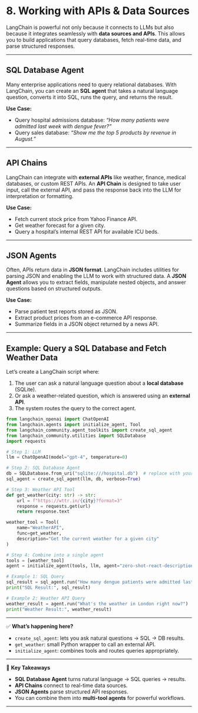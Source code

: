 # 8. Working with APIs & Data Sources

LangChain is powerful not only because it connects to LLMs but also because it integrates seamlessly with **data sources and APIs**. This allows you to build applications that query databases, fetch real-time data, and parse structured responses.

---

## SQL Database Agent

Many enterprise applications need to query relational databases. With LangChain, you can create an **SQL agent** that takes a natural language question, converts it into SQL, runs the query, and returns the result.

**Use Case:**

* Query hospital admissions database: *“How many patients were admitted last week with dengue fever?”*
* Query sales database: *“Show me the top 5 products by revenue in August.”*

---

## API Chains

LangChain can integrate with **external APIs** like weather, finance, medical databases, or custom REST APIs.
An **API Chain** is designed to take user input, call the external API, and pass the response back into the LLM for interpretation or formatting.

**Use Case:**

* Fetch current stock price from Yahoo Finance API.
* Get weather forecast for a given city.
* Query a hospital’s internal REST API for available ICU beds.

---

## JSON Agents

Often, APIs return data in **JSON format**.
LangChain includes utilities for parsing JSON and enabling the LLM to work with structured data.
A **JSON Agent** allows you to extract fields, manipulate nested objects, and answer questions based on structured outputs.

**Use Case:**

* Parse patient test reports stored as JSON.
* Extract product prices from an e-commerce API response.
* Summarize fields in a JSON object returned by a news API.

---

## Example: Query a SQL Database and Fetch Weather Data

Let’s create a LangChain script where:

1. The user can ask a natural language question about a **local database** (SQLite).
2. Or ask a weather-related question, which is answered using an **external API**.
3. The system routes the query to the correct agent.

```python
from langchain_openai import ChatOpenAI
from langchain.agents import initialize_agent, Tool
from langchain_community.agent_toolkits import create_sql_agent
from langchain_community.utilities import SQLDatabase
import requests

# Step 1: LLM
llm = ChatOpenAI(model="gpt-4", temperature=0)

# Step 2: SQL Database Agent
db = SQLDatabase.from_uri("sqlite:///hospital.db")  # replace with your DB
sql_agent = create_sql_agent(llm, db, verbose=True)

# Step 3: Weather API Tool
def get_weather(city: str) -> str:
    url = f"https://wttr.in/{city}?format=3"
    response = requests.get(url)
    return response.text

weather_tool = Tool(
    name="WeatherAPI",
    func=get_weather,
    description="Get the current weather for a given city"
)

# Step 4: Combine into a single agent
tools = [weather_tool]
agent = initialize_agent(tools, llm, agent="zero-shot-react-description", verbose=True)

# Example 1: SQL Query
sql_result = sql_agent.run("How many dengue patients were admitted last week?")
print("SQL Result:", sql_result)

# Example 2: Weather API Query
weather_result = agent.run("What's the weather in London right now?")
print("Weather Result:", weather_result)
```

---

✅ **What’s happening here?**

* `create_sql_agent`: lets you ask natural questions → SQL → DB results.
* `get_weather`: small Python wrapper to call an external API.
* `initialize_agent`: combines tools and routes queries appropriately.

---

📌 **Key Takeaways**

* **SQL Database Agent** turns natural language → SQL queries → results.
* **API Chains** connect to real-time data sources.
* **JSON Agents** parse structured API responses.
* You can combine them into **multi-tool agents** for powerful workflows.

---
